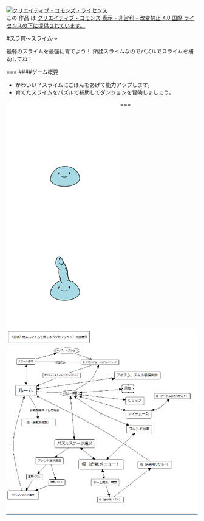 <a rel="license" href="http://creativecommons.org/licenses/by-nc-nd/4.0/">
<img alt="クリエイティブ・コモンズ・ライセンス" style="border-width:0" src="https://i.creativecommons.org/l/by-nc-nd/4.0/88x31.png" /></a><br />この 作品 は <a rel="license" href="http://creativecommons.org/licenses/by-nc-nd/4.0/">クリエイティブ・コモンズ 表示 - 非営利 - 改変禁止 4.0 国際 ライセンスの下に提供されています。</a>

#スラ育～スライム～

最弱のスライムを最強に育てよう！
所詮スライムなのでパズルでスライムを補助してね！

===
####ゲーム概要
 * かわいい？スライムにごはんをあげて能力アップします。
 * 育てたスライムをパズルで補助してダンジョンを冒険しましょう。

===
<a href="url"><img src="https://github.com/athenaeum-school/ANH/blob/master/zeri01.png" align="left" height="300" width="300" ></a>
<a href="url"><img src="https://github.com/athenaeum-school/ANH/blob/master/zeri02.png" align="left" height="300" width="300" ></a>

![image](state01.PNG)
